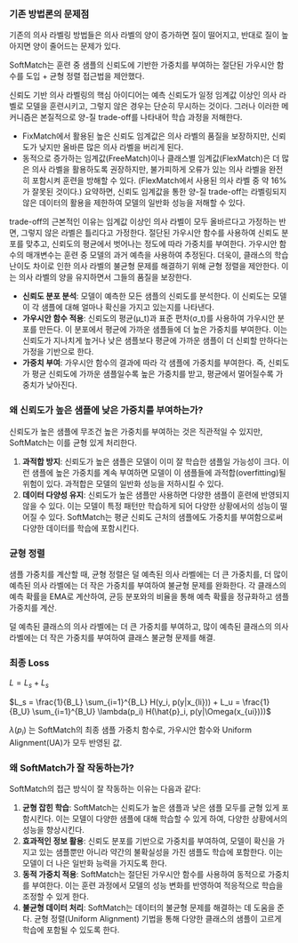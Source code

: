 ### 기존 방법론의 문제점

기존의 의사 라벨링 방법들은 의사 라벨의 양이 증가하면 질이 떨어지고, 반대로 질이 높아지면 양이 줄어드는 문제가 있다.

SoftMatch는 훈련 중 샘플의 신뢰도에 기반한 가중치를 부여하는 절단된 가우시안 함수를 도입 + 균형 정렬 접근법을 제안했다.

신뢰도 기반 의사 라벨링의 핵심 아이디어는 예측 신뢰도가 일정 임계값 이상인 의사 라벨로 모델을 훈련시키고, 그렇지 않은 경우는 단순히 무시하는 것이다. 그러나 이러한 메커니즘은 본질적으로 양-질 trade-off를 나타내어 학습 과정을 저해한다. 

- FixMatch에서 활용된 높은 신뢰도 임계값은 의사 라벨의 품질을 보장하지만, 신뢰도가 낮지만 올바른 많은 의사 라벨을 버리게 된다.
- 동적으로 증가하는 임계값(FreeMatch)이나 클래스별 임계값(FlexMatch)은 더 많은 의사 라벨을 활용하도록 권장하지만, 불가피하게 오류가 있는 의사 라벨을 완전히 포함시켜 훈련을 방해할 수 있다. (FlexMatch에서 사용된 의사 라벨 중 약 16%가 잘못된 것이다.) 요약하면, 신뢰도 임계값을 통한 양-질 trade-off는 라벨링되지 않은 데이터의 활용을 제한하여 모델의 일반화 성능을 저해할 수 있다.

trade-off의 근본적인 이유는 임계값 이상인 의사 라벨이 모두 올바르다고 가정하는 반면, 그렇지 않은 라벨은 틀리다고 가정한다. 절단된 가우시안 함수를 사용하여 신뢰도 분포를 맞추고, 신뢰도의 평균에서 벗어나는 정도에 따라 가중치를 부여한다. 가우시안 함수의 매개변수는 훈련 중 모델의 과거 예측을 사용하여 추정된다. 더욱이, 클래스의 학습 난이도 차이로 인한 의사 라벨의 불균형 문제를 해결하기 위해 균형 정렬을 제안한다. 이는 의사 라벨의 양을 유지하면서 그들의 품질을 보장한다.

- **신뢰도 분포 분석**: 모델이 예측한 모든 샘플의 신뢰도를 분석한다. 이 신뢰도는 모델이 각 샘플에 대해 얼마나 확신을 가지고 있는지를 나타낸다.
- **가우시안 함수 적용**: 신뢰도의 평균(μ_t)과 표준 편차(σ_t)를 사용하여 가우시안 분포를 만든다. 이 분포에서 평균에 가까운 샘플들에 더 높은 가중치를 부여한다. 이는 신뢰도가 지나치게 높거나 낮은 샘플보다 평균에 가까운 샘플이 더 신뢰할 만하다는 가정을 기반으로 한다.
- **가중치 부여**: 가우시안 함수의 결과에 따라 각 샘플에 가중치를 부여한다. 즉, 신뢰도가 평균 신뢰도에 가까운 샘플일수록 높은 가중치를 받고, 평균에서 멀어질수록 가중치가 낮아진다.

### 왜 신뢰도가 높은 샘플에 낮은 가중치를 부여하는가?

신뢰도가 높은 샘플에 무조건 높은 가중치를 부여하는 것은 직관적일 수 있지만, SoftMatch는 이를 균형 있게 처리한다.

1. **과적합 방지**:
신뢰도가 높은 샘플은 모델이 이미 잘 학습한 샘플일 가능성이 크다. 이런 샘플에 높은 가중치를 계속 부여하면 모델이 이 샘플들에 과적합(overfitting)될 위험이 있다. 과적합은 모델의 일반화 성능을 저하시킬 수 있다.
2. **데이터 다양성 유지**:
신뢰도가 높은 샘플만 사용하면 다양한 샘플이 훈련에 반영되지 않을 수 있다. 이는 모델이 특정 패턴만 학습하게 되어 다양한 상황에서의 성능이 떨어질 수 있다. SoftMatch는 평균 신뢰도 근처의 샘플에도 가중치를 부여함으로써 다양한 데이터를 학습에 포함시킨다.

### 균형 정렬

샘플 가중치를 계산할 때, 균형 정렬은 덜 예측된 의사 라벨에는 더 큰 가중치를, 더 많이 예측된 의사 라벨에는 더 작은 가중치를 부여하여 불균형 문제를 완화한다.
각 클래스의 예측 확률을 EMA로 계산하여, 균등 분포와의 비율을 통해 예측 확률을 정규화하고 샘플 가중치를 계산.

덜 예측된 클래스의 의사 라벨에는 더 큰 가중치를 부여하고, 많이 예측된 클래스의 의사 라벨에는 더 작은 가중치를 부여하여 클래스 불균형 문제를 해결.

### 최종 Loss

$L = L_s + L_s$

$L_s = \frac{1}{B_L} \sum_{i=1}^{B_L} H(y_i, p(y|x_{li})) + L_u = \frac{1}{B_U} \sum_{i=1}^{B_U} \lambda(p_i) H(\hat{p}_i, p(y|\Omega(x_{ui})))$ 

$\lambda(p_i)$ 는 SoftMatch의 최종 샘플 가중치 함수로, 가우시안 함수와 Uniform Alignment(UA)가 모두 반영된 값.

### 왜 SoftMatch가 잘 작동하는가?

SoftMatch의 접근 방식이 잘 작동하는 이유는 다음과 같다:

1. **균형 잡힌 학습**:
SoftMatch는 신뢰도가 높은 샘플과 낮은 샘플 모두를 균형 있게 포함시킨다. 이는 모델이 다양한 샘플에 대해 학습할 수 있게 하여, 다양한 상황에서의 성능을 향상시킨다.
2. **효과적인 정보 활용**:
신뢰도 분포를 기반으로 가중치를 부여하여, 모델이 확신을 가지고 있는 샘플뿐만 아니라 약간의 불확실성을 가진 샘플도 학습에 포함한다. 이는 모델이 더 나은 일반화 능력을 가지도록 한다.
3. **동적 가중치 적용**:
SoftMatch는 절단된 가우시안 함수를 사용하여 동적으로 가중치를 부여한다. 이는 훈련 과정에서 모델의 성능 변화를 반영하여 적응적으로 학습을 조정할 수 있게 한다.
4. **불균형 데이터 처리**:
SoftMatch는 데이터의 불균형 문제를 해결하는 데 도움을 준다. 균형 정렬(Uniform Alignment) 기법을 통해 다양한 클래스의 샘플이 고르게 학습에 포함될 수 있도록 한다.